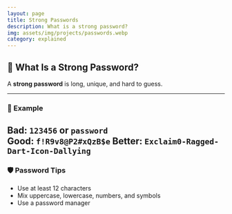 ```yaml
---
layout: page
title: Strong Passwords
description: What is a strong password?
img: assets/img/projects/passwords.webp
category: explained
---
```


## 🔑 What Is a Strong Password?

A **strong password** is long, unique, and hard to guess.

---

### 🧪 Example

Bad: `123456` or `password`  
Good: `f!R9v8@P2#xQzB$e`
Better: `Exclaim0-Ragged-Dart-Icon-Dallying`
---

### 🛡️ Password Tips

- Use at least 12 characters
- Mix uppercase, lowercase, numbers, and symbols
- Use a password manager
